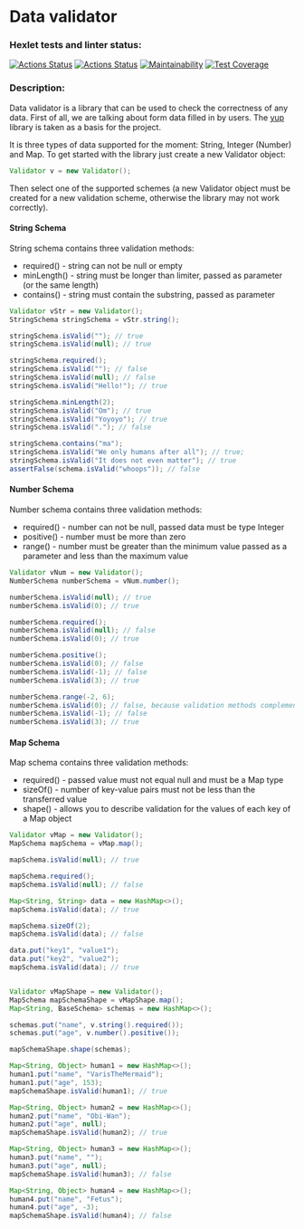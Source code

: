 # Data validator

### Hexlet tests and linter status:
[![Actions Status](https://github.com/paulvino/java-project-78/workflows/hexlet-check/badge.svg)](https://github.com/paulvino/java-project-78/actions)
[![Actions Status](https://github.com/paulvino/java-project-78/actions/workflows/main.yml/badge.svg)](https://github.com/paulvino/java-project-78/actions/workflows/main.yml)
[![Maintainability](https://api.codeclimate.com/v1/badges/bdbaf3df903401712f4d/maintainability)](https://codeclimate.com/github/paulvino/java-project-78/maintainability)
[![Test Coverage](https://api.codeclimate.com/v1/badges/bdbaf3df903401712f4d/test_coverage)](https://codeclimate.com/github/paulvino/java-project-78/test_coverage)

### Description:
Data validator is a library that can be used to check the correctness of any data. First of all, we are talking about form data filled in by users. The [yup](https://github.com/jquense/yup) library is taken as a basis for the project.

It is three types of data supported for the moment: String, Integer (Number) and Map. To get started with the library just create a new Validator object:

``` java
Validator v = new Validator();
```

Then select one of the supported schemes (a new Validator object must be created for a new validation scheme, otherwise the library may not work correctly).

#### String Schema
String schema contains three validation methods:
* required() - string can not be null or empty
* minLength() - string must be longer than limiter, passed as parameter (or the same length)
* contains() - string must contain the substring, passed as parameter

``` java
Validator vStr = new Validator();
StringSchema stringSchema = vStr.string();

stringSchema.isValid(""); // true
stringSchema.isValid(null); // true

stringSchema.required();
stringSchema.isValid(""); // false
stringSchema.isValid(null); // false
stringSchema.isValid("Hello!"); // true

stringSchema.minLength(2);
stringSchema.isValid("Om"); // true
stringSchema.isValid("Yoyoyo"); // true
stringSchema.isValid("."); // false

stringSchema.contains("ma");
stringSchema.isValid("We only humans after all"); // true;
stringSchema.isValid("It does not even matter"); // true
assertFalse(schema.isValid("whoops")); // false 
```

#### Number Schema
Number schema contains three validation methods:
* required() - number can not be null, passed data must be type Integer
* positive() - number must be more than zero
* range() - number must be greater than the minimum value passed as a parameter and less than the maximum value

``` java 
Validator vNum = new Validator();
NumberSchema numberSchema = vNum.number();

numberSchema.isValid(null); // true
numberSchema.isValid(0); // true

numberSchema.required();
numberSchema.isValid(null); // false
numberSchema.isValid(0); // true

numberSchema.positive();
numberSchema.isValid(0); // false
numberSchema.isValid(-1); // false
numberSchema.isValid(3); // true

numberSchema.range(-2, 6);
numberSchema.isValid(0); // false, because validation methods complement (not replace) each other
numberSchema.isValid(-1); // false
numberSchema.isValid(3); // true
```

#### Map Schema
Map schema contains three validation methods:
* required() - passed value must not equal null and must be a Map type
* sizeOf() - number of key-value pairs must not be less than the transferred value
* shape() - allows you to describe validation for the values of each key of a Map object

``` java
Validator vMap = new Validator();
MapSchema mapSchema = vMap.map();

mapSchema.isValid(null); // true

mapSchema.required();
mapSchema.isValid(null); // false

Map<String, String> data = new HashMap<>();
mapSchema.isValid(data); // true

mapSchema.sizeOf(2);
mapSchema.isValid(data); // false

data.put("key1", "value1");
data.put("key2", "value2");
mapSchema.isValid(data); // true


Validator vMapShape = new Validator();
MapSchema mapSchemaShape = vMapShape.map();
Map<String, BaseSchema> schemas = new HashMap<>();

schemas.put("name", v.string().required());
schemas.put("age", v.number().positive());

mapSchemaShape.shape(schemas);

Map<String, Object> human1 = new HashMap<>();
human1.put("name", "VarisTheMermaid");
human1.put("age", 153);
mapSchemaShape.isValid(human1); // true

Map<String, Object> human2 = new HashMap<>();
human2.put("name", "Obi-Wan");
human2.put("age", null);
mapSchemaShape.isValid(human2); // true

Map<String, Object> human3 = new HashMap<>();
human3.put("name", "");
human3.put("age", null);
mapSchemaShape.isValid(human3); // false

Map<String, Object> human4 = new HashMap<>();
human4.put("name", "Fetus");
human4.put("age", -3);
mapSchemaShape.isValid(human4); // false
```